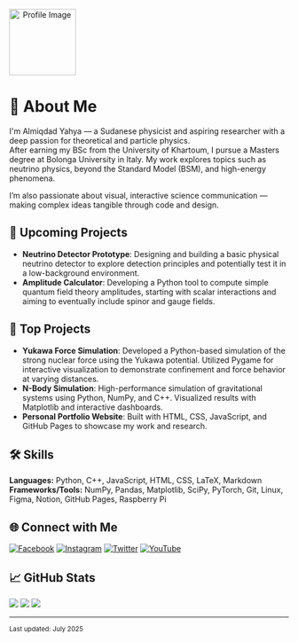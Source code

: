 <p align="center">
  <img src="https://orhun.dev/img/crow.png" width="120" alt="Profile Image" style="float: left; margin-right: 20px;" />
</p>

<br clear="left"/>

# 👋 About Me

I'm Almiqdad Yahya — a Sudanese physicist and aspiring researcher with a deep passion for theoretical and particle physics.  
After earning my BSc from the University of Khartoum, I pursue a Masters degree at Bolonga University in Italy. My work explores topics such as neutrino physics, beyond the Standard Model (BSM), and high-energy phenomena.  

I’m also passionate about visual, interactive science communication — making complex ideas tangible through code and design.

## 🧠 Upcoming Projects

- **Neutrino Detector Prototype**: Designing and building a basic physical neutrino detector to explore detection principles and potentially test it in a low-background environment.  
- **Amplitude Calculator**: Developing a Python tool to compute simple quantum field theory amplitudes, starting with scalar interactions and aiming to eventually include spinor and gauge fields.

## 🚀 Top Projects

- **Yukawa Force Simulation**: Developed a Python-based simulation of the strong nuclear force using the Yukawa potential. Utilized Pygame for interactive visualization to demonstrate confinement and force behavior at varying distances.
- **N-Body Simulation**: High-performance simulation of gravitational systems using Python, NumPy, and C++. Visualized results with Matplotlib and interactive dashboards.
- **Personal Portfolio Website**: Built with HTML, CSS, JavaScript, and GitHub Pages to showcase my work and research.

## 🛠️ Skills

**Languages:** Python, C++, JavaScript, HTML, CSS, LaTeX, Markdown  
**Frameworks/Tools:** NumPy, Pandas, Matplotlib, SciPy, PyTorch, Git, Linux, Figma, Notion, GitHub Pages, Raspberry Pi

## 🌐 Connect with Me

[![Facebook](https://img.shields.io/badge/Facebook-%231877F2.svg?logo=Facebook&logoColor=white)](https://facebook.com/isaac.migdad.1)
[![Instagram](https://img.shields.io/badge/Instagram-%23E4405F.svg?logo=Instagram&logoColor=white)](https://instagram.com/almiqdad.yahya)
[![Twitter](https://img.shields.io/badge/Twitter-%231DA1F2.svg?logo=Twitter&logoColor=white)](https://twitter.com/miqdadgreeb)
[![YouTube](https://img.shields.io/badge/YouTube-%23FF0000.svg?logo=YouTube&logoColor=white)](https://youtube.com/@theoryofeverything2.0)

## 📈 GitHub Stats
![](https://github-readme-stats.vercel.app/api?username=miqdadgithub&theme=tokyonight&hide_border=false&include_all_commits=true&count_private=true)
![](https://github-readme-streak-stats.herokuapp.com/?user=miqdadgithub&theme=tokyonight&hide_border=false)
![](https://github-readme-stats.vercel.app/api/top-langs/?username=miqdadgithub&theme=tokyonight&hide_border=false&layout=compact)

---
<sub>Last updated: July 2025</sub>
